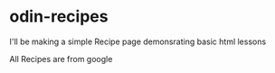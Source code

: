 # odin-recipes
I'll be making a simple Recipe page demonsrating basic html lessons

All Recipes are from google

